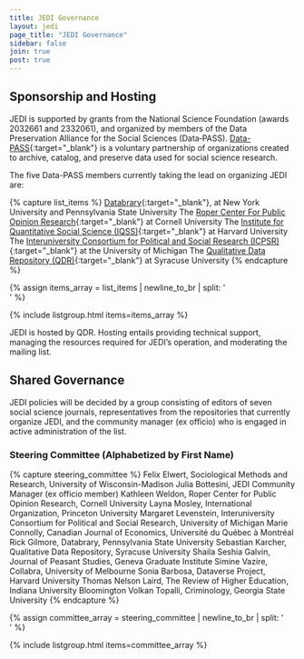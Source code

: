 ```yaml
---
title: JEDI Governance
layout: jedi
page_title: "JEDI Governance"
sidebar: false
join: true
post: true
---
```


## Sponsorship and Hosting
JEDI is supported by grants from the National Science Foundation (awards 2032661 and 2332061), and organized by members of the Data Preservation Alliance for the Social Sciences (Data‐PASS). [Data-PASS](http://www.data-pass.org/about){:target="_blank"} is a voluntary partnership of organizations created to archive, catalog, and preserve data used for social science research.

The five Data-PASS members currently taking the lead on organizing JEDI are:

{% capture list_items %}
[Databrary](https://nyu.databrary.org/){:target="_blank"}, at New York University and Pennsylvania State University
The [Roper Center For Public Opinion Research](https://ropercenter.cornell.edu/){:target="_blank"} at Cornell University
The [Institute for Quantitative Social Science (IQSS)](https://www.iq.harvard.edu/){:target="_blank"} at Harvard University
The [Interuniversity Consortium for Political and Social Research (ICPSR)](https://www.icpsr.umich.edu/icpsrweb/){:target="_blank"} at the University of Michigan
The [Qualitative Data Repository (QDR)](https://qdr.syr.edu/){:target="_blank"} at Syracuse University
{% endcapture %}

{% assign items_array = list_items | newline_to_br | split: '<br />' %}

{% include listgroup.html items=items_array %}

JEDI is hosted by QDR. Hosting entails providing technical support, managing the resources required for JEDI’s operation, and moderating the mailing list.

## Shared Governance
JEDI policies will be decided by a group consisting of editors of seven social science journals, representatives from the repositories that currently organize JEDI, and the community manager (ex officio) who is engaged in active administration of the list.

### Steering Committee (Alphabetized by First Name)

{% capture steering_committee %}
Felix Elwert, Sociological Methods and Research, University of Wisconsin-Madison
Julia Bottesini, JEDI Community Manager (ex officio member)
Kathleen Weldon, Roper Center for Public Opinion Research, Cornell University
Layna Mosley, International Organization, Princeton University
Margaret Levenstein, Interuniversity Consortium for Political and Social Research, University of Michigan
Marie Connolly, Canadian Journal of Economics, Université du Québec à Montréal
Rick Gilmore, Databrary, Pennsylvania State University
Sebastian Karcher, Qualitative Data Repository, Syracuse University
Shaila Seshia Galvin, Journal of Peasant Studies, Geneva Graduate Institute
Simine Vazire, Collabra, University of Melbourne
Sonia Barbosa, Dataverse Project, Harvard University
Thomas Nelson Laird, The Review of Higher Education, Indiana University Bloomington
Volkan Topalli, Criminology, Georgia State University
{% endcapture %}

{% assign committee_array = steering_committee | newline_to_br | split: '<br />' %}

{% include listgroup.html items=committee_array %}